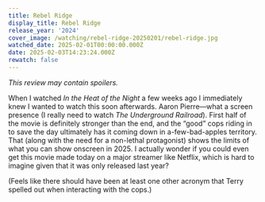 ```yaml
---
title: Rebel Ridge
display_title: Rebel Ridge
release_year: '2024'
cover_image: /watching/rebel-ridge-20250201/rebel-ridge.jpg
watched_date: 2025-02-01T00:00:00.000Z
date: 2025-02-03T14:23:24.000Z
rewatch: false
---
```

_This review may contain spoilers._

When I watched _In the Heat of the Night_ a few weeks ago I immediately knew I wanted to watch this soon afterwards. Aaron Pierre—what a screen presence (I really need to watch _The Underground Railroad_). First half of the movie is definitely stronger than the end, and the “good” cops riding in to save the day ultimately has it coming down in a-few-bad-apples territory. That (along with the need for a non-lethal protagonist) shows the limits of what you can show onscreen in 2025. I actually wonder if you could even get this movie made today on a major streamer like Netflix, which is hard to imagine given that it was only released last year?

(Feels like there should have been at least one other acronym that Terry spelled out when interacting with the cops.)
